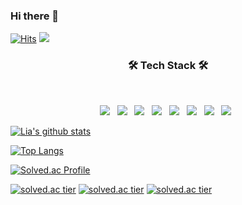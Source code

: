 ### Hi there 👋

<!--
**est22/est22** is a ✨ _special_ ✨ repository because its `README.md` (this file) appears on your GitHub profile.

Here are some ideas to get you started:

- 🔭 I’m currently working on ...
- 🌱 I’m currently learning ...
- 👯 I’m looking to collaborate on ...
- 🤔 I’m looking for help with ...
- 💬 Ask me about ...
- 📫 How to reach me: ...
- 😄 Pronouns: ...
- ⚡ Fun fact: ...
-->

[![Hits](https://hits.seeyoufarm.com/api/count/incr/badge.svg?url=https%3A%2F%2Fgithub.com%2Fest22%2Fhit-counter&count_bg=%236E7BF3&title_bg=%23FD9BC0&icon=&icon_color=%23E7E7E7&title=hits&edge_flat=false)](https://hits.seeyoufarm.com)   <a href="https://www.linkedin.com/in/lia-an-78b620173/" target="_blank" align="right"><img src="https://img.shields.io/badge/LinkedIn-0A66C2?style=flat-square&logo=Linkedin&logoColor=white"/></a>

<h3 align="center"><b>🛠 Tech Stack 🛠</b></h3>
</br>
<p align="center">
<img src="https://img.shields.io/badge/HTML5-E34F26?style=flat-square&logo=HTML5&logoColor=white"/></a> &nbsp
<img src="https://img.shields.io/badge/CSS3-1572B6?style=flat-square&logo=CSS3&logoColor=white"/></a> &nbsp
<img src="https://img.shields.io/badge/JavaScript-F7DF1E?style=flat-square&logo=JavaScript&logoColor=white"/></a> &nbsp
<img src="https://img.shields.io/badge/Node.js-339933?style=flat-square&logo=Node.js&logoColor=white"/></a> &nbsp
<!-- <img src="https://img.shields.io/badge/Android-3DDC84?style=flat-square&logo=Android&logoColor=white"/></a> &nbsp -->
<img src="https://img.shields.io/badge/MongoDB-47A248?style=flat-square&logo=MongoDB&logoColor=white"/></a> &nbsp 
<img src="https://img.shields.io/badge/MySQL-4479A1?style=flat-square&logo=MySQL&logoColor=white"/></a> &nbsp 
<img src="https://img.shields.io/badge/c++-00599C?style=flat-square&logo=c%2B%2B&logoColor=white"/></a> &nbsp 
<img src="https://img.shields.io/badge/Amazon AWS-232F3E?style=flat-square&logo=Amazon%20AWS&logoColor=white"/></a> &nbsp 



[![Lia's github stats](https://github-readme-stats.vercel.app/api?username=est22)](https://github.com/anuraghazra/github-readme-stats)

[![Top Langs](https://github-readme-stats.vercel.app/api/top-langs/?username=est22&layout=compact)](https://github.com/est22/github-readme-stats)
  
[![Solved.ac Profile](http://mazassumnida.wtf/api/v2/generate_badge?boj=pfuit)](https://solved.ac/pfuit/)

[![solved.ac tier](http://mazassumnida.wtf/api/generate_badge?boj={userid})](https://solved.ac/pfuit)
[![solved.ac tier](http://mazassumnida.wtf/api/v2/generate_badge?boj=pfuit)](https://solved.ac/pfuit)
[![solved.ac tier](http://mazassumnida.wtf/api/mini/generate_badge?boj=pfuit)](https://solved.ac/pfuit)


</p>

